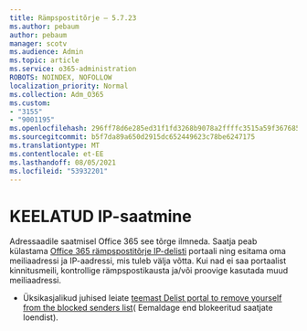 ```yaml
---
title: Rämpspostitõrje – 5.7.23
ms.author: pebaum
author: pebaum
manager: scotv
ms.audience: Admin
ms.topic: article
ms.service: o365-administration
ROBOTS: NOINDEX, NOFOLLOW
localization_priority: Normal
ms.collection: Adm_O365
ms.custom:
- "3155"
- "9001195"
ms.openlocfilehash: 296ff78d6e285ed31f1fd3268b9078a2ffffc3515a59f367685d054fc76bcc4c
ms.sourcegitcommit: b5f7da89a650d2915dc652449623c78be6247175
ms.translationtype: MT
ms.contentlocale: et-EE
ms.lasthandoff: 08/05/2021
ms.locfileid: "53932201"
---
```

# <a name="banned-sending-ip"></a>KEELATUD IP-saatmine

Adressaadile saatmisel Office 365 see tõrge ilmneda. Saatja peab külastama [Office 365 rämpspostitõrje IP-delisti](https://sender.office.com/) portaali ning esitama oma meiliaadressi ja IP-aadressi, mis tuleb välja võtta. Kui nad ei saa portaalist kinnitusmeili, kontrollige rämpspostikausta ja/või proovige kasutada muud meiliaadressi. 

- Üksikasjalikud juhised leiate [teemast Delist portal to remove yourself from the blocked senders list](https://docs.microsoft.com/microsoft-365/security/office-365-security/use-the-delist-portal-to-remove-yourself-from-the-office-365-blocked-senders-lis?view=o365-worldwide)( Eemaldage end blokeeritud saatjate loendist).
